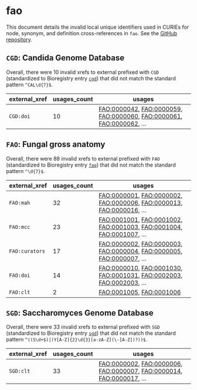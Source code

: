 # fao

This document details the invalid local unique identifiers used in CURIEs
for node, synonym, and definition cross-references in `fao`. See the [GitHub repository](https://github.com/obophenotype/fungal-anatomy-ontology).


## `CGD`: Candida Genome Database

Overall, there were 10 invalid
xrefs to external prefixed with `CGD` (standardized to Bioregistry
entry [`cgd`](https://bioregistry.io/cgd)) that
did not match the standard pattern `^CAL\d{7}$`.

| external_xref   |   usages_count | usages                                                                                                                                                                                                                                                             |
|-----------------|----------------|--------------------------------------------------------------------------------------------------------------------------------------------------------------------------------------------------------------------------------------------------------------------|
| `CGD:doi`       |             10 | [FAO:0000042](https://bioregistry.io/FAO:0000042), [FAO:0000059](https://bioregistry.io/FAO:0000059), [FAO:0000060](https://bioregistry.io/FAO:0000060), [FAO:0000061](https://bioregistry.io/FAO:0000061), [FAO:0000062](https://bioregistry.io/FAO:0000062), ... |

## `FAO`: Fungal gross anatomy

Overall, there were 88 invalid
xrefs to external prefixed with `FAO` (standardized to Bioregistry
entry [`fao`](https://bioregistry.io/fao)) that
did not match the standard pattern `^\d{7}$`.

| external_xref   |   usages_count | usages                                                                                                                                                                                                                                                             |
|-----------------|----------------|--------------------------------------------------------------------------------------------------------------------------------------------------------------------------------------------------------------------------------------------------------------------|
| `FAO:mah`       |             32 | [FAO:0000001](https://bioregistry.io/FAO:0000001), [FAO:0000002](https://bioregistry.io/FAO:0000002), [FAO:0000006](https://bioregistry.io/FAO:0000006), [FAO:0000013](https://bioregistry.io/FAO:0000013), [FAO:0000016](https://bioregistry.io/FAO:0000016), ... |
| `FAO:mcc`       |             23 | [FAO:0001001](https://bioregistry.io/FAO:0001001), [FAO:0001002](https://bioregistry.io/FAO:0001002), [FAO:0001003](https://bioregistry.io/FAO:0001003), [FAO:0001004](https://bioregistry.io/FAO:0001004), [FAO:0001007](https://bioregistry.io/FAO:0001007), ... |
| `FAO:curators`  |             17 | [FAO:0000002](https://bioregistry.io/FAO:0000002), [FAO:0000003](https://bioregistry.io/FAO:0000003), [FAO:0000004](https://bioregistry.io/FAO:0000004), [FAO:0000005](https://bioregistry.io/FAO:0000005), [FAO:0000007](https://bioregistry.io/FAO:0000007), ... |
| `FAO:doi`       |             14 | [FAO:0000010](https://bioregistry.io/FAO:0000010), [FAO:0001030](https://bioregistry.io/FAO:0001030), [FAO:0001031](https://bioregistry.io/FAO:0001031), [FAO:0002003](https://bioregistry.io/FAO:0002003), [FAO:0002003](https://bioregistry.io/FAO:0002003), ... |
| `FAO:clt`       |              2 | [FAO:0001005](https://bioregistry.io/FAO:0001005), [FAO:0001006](https://bioregistry.io/FAO:0001006)                                                                                                                                                               |

## `SGD`: Saccharomyces Genome Database

Overall, there were 33 invalid
xrefs to external prefixed with `SGD` (standardized to Bioregistry
entry [`sgd`](https://bioregistry.io/sgd)) that
did not match the standard pattern `^((S\d+$)|(Y[A-Z]{2}\d{3}[a-zA-Z](\-[A-Z])?))$`.

| external_xref   |   usages_count | usages                                                                                                                                                                                                                                                             |
|-----------------|----------------|--------------------------------------------------------------------------------------------------------------------------------------------------------------------------------------------------------------------------------------------------------------------|
| `SGD:clt`       |             33 | [FAO:0000002](https://bioregistry.io/FAO:0000002), [FAO:0000006](https://bioregistry.io/FAO:0000006), [FAO:0000007](https://bioregistry.io/FAO:0000007), [FAO:0000014](https://bioregistry.io/FAO:0000014), [FAO:0000017](https://bioregistry.io/FAO:0000017), ... |

